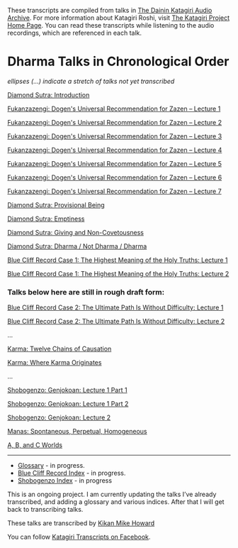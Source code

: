 These transcripts are compiled from talks in [The Dainin Katagiri Audio Archive](http://www.mnzencenter.org/katagiri_talks.php). For more information about Katagiri Roshi, visit [The Katagiri Project Home Page](http://www.mnzencenter.org/katagiri/). You can read these transcripts while listening to the audio recordings, which are referenced in each talk. 

# Dharma Talks in Chronological Order

*ellipses (...) indicate a stretch of talks not yet transcribed*

[Diamond Sutra: Introduction](1979-05-09-Diamond-Sutra-Introduction#0)

[Fukanzazengi: Dogen's Universal Recommendation for Zazen – Lecture 1](1979-06-09-Fukanzazengi-Lecture1#0)

[Fukanzazengi: Dogen's Universal Recommendation for Zazen – Lecture 2](1979-06-10-Fukanzazengi-Lecture2#0)

[Fukanzazengi: Dogen's Universal Recommendation for Zazen – Lecture 3](1979-06-11-Fukanzazengi-Lecture3#0)

[Fukanzazengi: Dogen's Universal Recommendation for Zazen – Lecture 4](1979-06-12-Fukanzazengi-Lecture4#0)

[Fukanzazengi: Dogen's Universal Recommendation for Zazen – Lecture 5](1979-06-13-Fukanzazengi-Lecture5#0)

[Fukanzazengi: Dogen's Universal Recommendation for Zazen – Lecture 6](1979-06-14-Fukanzazengi-Lecture6#0)

[Fukanzazengi: Dogen's Universal Recommendation for Zazen – Lecture 7](1979-06-15-Fukanzazengi-Lecture7#0)

[Diamond Sutra: Provisional Being](1979-07-25-Diamond-Sutra-Provisional-Being#0)

[Diamond Sutra: Emptiness](1979-08-01-Diamond-Sutra-Emptiness#0)

[Diamond Sutra: Giving and Non-Covetousness](1979-08-08-Diamond-Sutra-Giving-and-Non-Covetousness#0)

[Diamond Sutra: Dharma / Not Dharma / Dharma](1979-08-15-Diamond-Sutra-Dharma-Not-Dharma-Dharma#0)

[Blue Cliff Record Case 1: The Highest Meaning of the Holy Truths: Lecture 1](1979-11-17-BlueCliffRecordCase1Lecture1#0)

[Blue Cliff Record Case 1: The Highest Meaning of the Holy Truths: Lecture 2](1979-11-18-BlueCliffRecordCase1Lecture2#0)

### Talks below here are still in rough draft form:

[Blue Cliff Record Case 2: The Ultimate Path Is Without Difficulty: Lecture 1](1980-01-19-BlueCliffRecordCase2Lecture1#0)

[Blue Cliff Record Case 2: The Ultimate Path Is Without Difficulty: Lecture 2](1980-01-20-BlueCliffRecordCase2Lecture2#0)

...

[Karma: Twelve Chains of Causation](1980-07-01-Karma-TwelveChainsOfCausation#0)

[Karma: Where Karma Originates](1980-07-02-Karma-WhereKarmaOriginates#0)

...

[Shobogenzo: Genjokoan: Lecture 1 Part 1](1987-06-06-Shobogenzo-Genjokoan-Lecture1-Part1#0)

[Shobogenzo: Genjokoan: Lecture 1 Part 2](1987-06-06-Shobogenzo-Genjokoan-Lecture1-Part2#0)

[Shobogenzo: Genjokoan: Lecture 2](1987-06-07-Shobogenzo-Genjokoan-Lecture2#0)

[Manas: Spontaneous, Perpetual, Homogeneous](1987-06-20-Manas#0)

[A, B, and C Worlds](1987-06-27-A-B-and-C-Worlds#0)

-------

- [Glossary](glossary) - in progress.
- [Blue Cliff Record Index](BCR) - in progress.
- [Shobogenzo Index](shobogenzo) - in progress

This is an ongoing project. I am currently updating the talks I’ve already transcribed, and adding a glossary and various indices. After that I will get back to transcribing talks.

These talks are transcribed by [Kikan Mike Howard](mailto:michaelhoward@mac.com)

You can follow [Katagiri Transcripts on Facebook](https://www.facebook.com/KatagiriTranscripts).
